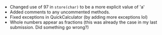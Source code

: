 * Changed use of 97 in `store(char)` to be a more explicit value of 'a'
* Added comments to any uncommented methods.
* Fixed exceptions in QuickCalculator (by adding more exceptions lol)
* Whole numbers appear as fractions (this was already the case in my last submission. Did something go wrong?)